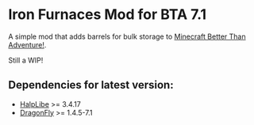 # Iron Furnaces Mod for BTA 7.1

A simple mod that adds barrels for bulk storage to [Minecraft Better Than Adventure!](https://www.minecraftforum.net/forums/mapping-and-modding-java-edition/minecraft-mods/3106066-better-than-adventure-for-beta-1-7-3-timely).

Still a WIP!

## Dependencies for latest version:
- [HalpLibe](https://github.com/Turnip-Labs/bta-halplibe) >= 3.4.17
- [DragonFly](https://github.com/UselessSolutions/DragonFly) >= 1.4.5-7.1
